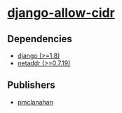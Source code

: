 # [django-allow-cidr](https://pypi.org/project/django-allow-cidr)

## Dependencies
- [django (>=1.8)](packages/d/django.md)
- [netaddr (>=0.7.19)](packages/n/netaddr.md)



## Publishers
- [pmclanahan](https://pypi.org/user/pmclanahan)

